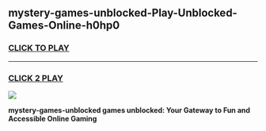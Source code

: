 
## mystery-games-unblocked-Play-Unblocked-Games-Online-h0hp0
<h3>
<a href="https://premium76.site?title=mystery-games-unblocked&ref=25A">CLICK TO PLAY</a></h3>
<hr>

<h3>
<a href="https://premium76.site?title=mystery-games-unblocked&ref=25A">CLICK 2 PLAY</a>
  
</h3>

<a href="https://premium76.site?title=mystery-games-unblocked&ref=25A"><img src="https://clearcache.store/games.png"></a>


**mystery-games-unblocked games unblocked: Your Gateway to Fun and Accessible Online Gaming**
